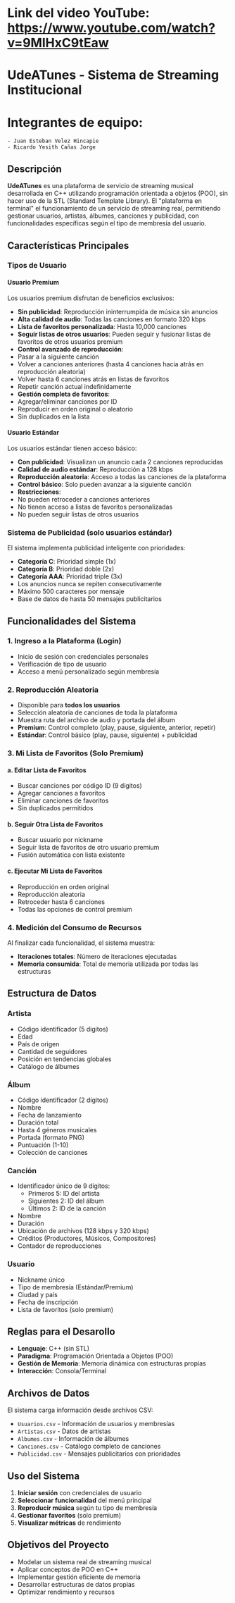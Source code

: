# Link del video YouTube: https://www.youtube.com/watch?v=9MlHxC9tEaw 

# UdeATunes - Sistema de Streaming Institucional 

# Integrantes de equipo:
    - Juan Esteban Velez Hincapie
    - Ricardo Yesith Cañas Jorge

## Descripción

**UdeATunes** es una plataforma de servicio de streaming musical desarrollada en C++ utilizando programación orientada a objetos (POO), sin hacer uso de la STL (Standard Template Library). El "plataforma en terminal" el funcionamiento de un servicio de streaming real, permitiendo gestionar usuarios, artistas, álbumes, canciones y publicidad, con funcionalidades específicas según el tipo de membresía del usuario.

## Características Principales

### Tipos de Usuario

#### Usuario Premium
Los usuarios premium disfrutan de beneficios exclusivos:

-  **Sin publicidad**: Reproducción ininterrumpida de música sin anuncios
-  **Alta calidad de audio**: Todas las canciones en formato 320 kbps
-  **Lista de favoritos personalizada**: Hasta 10,000 canciones
-  **Seguir listas de otros usuarios**: Pueden seguir y fusionar listas de favoritos de otros usuarios premium
-  **Control avanzado de reproducción**:
  - Pasar a la siguiente canción
  - Volver a canciones anteriores (hasta 4 canciones hacia atrás en reproducción aleatoria)
  - Volver hasta 6 canciones atrás en listas de favoritos
  - Repetir canción actual indefinidamente
-  **Gestión completa de favoritos**:
  - Agregar/eliminar canciones por ID
  - Reproducir en orden original o aleatorio
  - Sin duplicados en la lista

####  Usuario Estándar 
Los usuarios estándar tienen acceso básico:

-  **Con publicidad**: Visualizan un anuncio cada 2 canciones reproducidas
-  **Calidad de audio estándar**: Reproducción a 128 kbps
-  **Reproducción aleatoria**: Acceso a todas las canciones de la plataforma
-  **Control básico**: Solo pueden avanzar a la siguiente canción
-  **Restricciones**:
  - No pueden retroceder a canciones anteriores
  - No tienen acceso a listas de favoritos personalizadas
  - No pueden seguir listas de otros usuarios

###  Sistema de Publicidad (solo usuarios estándar)

El sistema implementa publicidad inteligente con prioridades:
- **Categoría C**: Prioridad simple (1x)
- **Categoría B**: Prioridad doble (2x)
- **Categoría AAA**: Prioridad triple (3x)
- Los anuncios nunca se repiten consecutivamente
- Máximo 500 caracteres por mensaje
- Base de datos de hasta 50 mensajes publicitarios

## Funcionalidades del Sistema

### 1. Ingreso a la Plataforma (Login)
- Inicio de sesión con credenciales personales
- Verificación de tipo de usuario
- Acceso a menú personalizado según membresía

### 2. Reproducción Aleatoria
- Disponible para **todos los usuarios**
- Selección aleatoria de canciones de toda la plataforma
- Muestra ruta del archivo de audio y portada del álbum
- **Premium**: Control completo (play, pause, siguiente, anterior, repetir)
- **Estándar**: Control básico (play, pause, siguiente) + publicidad

### 3. Mi Lista de Favoritos (Solo Premium)

#### a. Editar Lista de Favoritos
- Buscar canciones por código ID (9 dígitos)
- Agregar canciones a favoritos
- Eliminar canciones de favoritos
- Sin duplicados permitidos

#### b. Seguir Otra Lista de Favoritos
- Buscar usuario por nickname
- Seguir lista de favoritos de otro usuario premium
- Fusión automática con lista existente

#### c. Ejecutar Mi Lista de Favoritos
- Reproducción en orden original
- Reproducción aleatoria
- Retroceder hasta 6 canciones
- Todas las opciones de control premium

### 4. Medición del Consumo de Recursos
Al finalizar cada funcionalidad, el sistema muestra:
- **Iteraciones totales**: Número de iteraciones ejecutadas
- **Memoria consumida**: Total de memoria utilizada por todas las estructuras

## Estructura de Datos

###  Artista
- Código identificador (5 dígitos)
- Edad
- País de origen
- Cantidad de seguidores
- Posición en tendencias globales
- Catálogo de álbumes

###  Álbum
- Código identificador (2 dígitos)
- Nombre
- Fecha de lanzamiento
- Duración total
- Hasta 4 géneros musicales 
- Portada (formato PNG)
- Puntuación (1-10)
- Colección de canciones

### Canción
- Identificador único de 9 dígitos:
  - Primeros 5: ID del artista
  - Siguientes 2: ID del álbum
  - Últimos 2: ID de la canción
- Nombre
- Duración
- Ubicación de archivos (128 kbps y 320 kbps)
- Créditos (Productores, Músicos, Compositores)
- Contador de reproducciones

### Usuario
- Nickname único
- Tipo de membresía (Estándar/Premium)
- Ciudad y país
- Fecha de inscripción
- Lista de favoritos (solo premium)

## Reglas para el Desarollo

- **Lenguaje**: C++ (sin STL)
- **Paradigma**: Programación Orientada a Objetos (POO)
- **Gestión de Memoria**: Memoria dinámica con estructuras propias
- **Interacción**: Consola/Terminal

## Archivos de Datos

El sistema carga información desde archivos CSV:
- `Usuarios.csv` - Información de usuarios y membresías
- `Artistas.csv` - Datos de artistas
- `Albumes.csv` - Información de álbumes
- `Canciones.csv` - Catálogo completo de canciones
- `Publicidad.csv` - Mensajes publicitarios con prioridades

## Uso del Sistema

1. **Iniciar sesión** con credenciales de usuario
2. **Seleccionar funcionalidad** del menú principal
3. **Reproducir música** según tu tipo de membresía
4. **Gestionar favoritos** (solo premium)
5. **Visualizar métricas** de rendimiento

## Objetivos del Proyecto

-  Modelar un sistema real de streaming musical
-  Aplicar conceptos de POO en C++
-  Implementar gestión eficiente de memoria
-  Desarrollar estructuras de datos propias
-  Optimizar rendimiento y recursos

